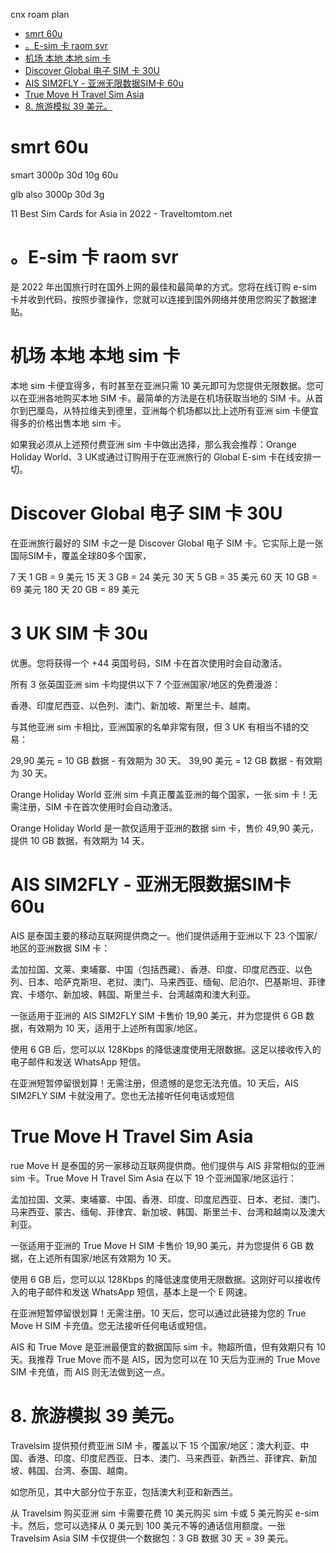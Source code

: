 cnx roam plan


<!-- TOC -->

- [smrt 60u](#smrt-60u)
- [。E-sim 卡 raom svr](#e-sim-卡-raom-svr)
- [机场 本地 本地 sim 卡](#机场-本地-本地-sim-卡)
- [Discover Global 电子 SIM 卡 30U](#discover-global-电子-sim-卡-30u)
- [AIS SIM2FLY - 亚洲无限数据SIM卡  60u](#ais-sim2fly---亚洲无限数据sim卡--60u)
- [True Move H Travel Sim Asia](#true-move-h-travel-sim-asia)
- [8. 旅游模拟  39 美元。](#8-旅游模拟--39-美元)

<!-- /TOC -->

# smrt 60u

smart 3000p  30d  10g   60u

glb also   3000p 30d    3g

11 Best Sim Cards for Asia in 2022 - Traveltomtom.net




# 。E-sim 卡 raom svr
是 2022 年出国旅行时在国外上网的最佳和最简单的方式。您将在线订购 e-sim 卡并收到代码，按照步骤操作，您就可以连接到国外网络并使用您购买了数据津贴。

# 机场 本地 本地 sim 卡
本地 sim 卡便宜得多，有时甚至在亚洲只需 10 美元即可为您提供无限数据。您可以在亚洲各地购买本地 SIM 卡。最简单的方法是在机场获取当地的 SIM 卡。从首尔到巴厘岛，从特拉维夫到德里，亚洲每个机场都以比上述所有亚洲 sim 卡便宜得多的价格出售本地 sim 卡。

如果我必须从上述预付费亚洲 sim 卡中做出选择，那么我会推荐：Orange Holiday World、3 UK或通过订购用于在亚洲旅行的 Global E-sim 卡在线安排一切。

# Discover Global 电子 SIM 卡 30U 
在亚洲旅行最好的 SIM 卡之一是 Discover Global 电子 SIM 卡。它实际上是一张国际SIM卡，覆盖全球80多个国家，

7 天 1 GB = 9 美元
15 天 3 GB = 24 美元
30 天 5 GB = 35 美元
60 天 10 GB = 69 美元
180 天 20 GB = 89 美元



 # 3 UK SIM 卡  30u
 优惠。您将获得一个 +44 英国号码，SIM 卡在首次使用时会自动激活。

所有 3 张英国亚洲 sim 卡均提供以下 7 个亚洲国家/地区的免费漫游：

香港、印度尼西亚、以色列、澳门、新加坡、斯里兰卡、越南。

与其他亚洲 sim 卡相比，亚洲国家的名单非常有限，但 3 UK 有相当不错的交易：

29,90 美元 = 10 GB 数据 - 有效期为 30 天。
39,90 美元 = 12 GB 数据 - 有效期为 30 天。



Orange Holiday World 亚洲 sim 卡真正覆盖亚洲的每个国家，一张 sim 卡！无需注册，SIM 卡在首次使用时会自动激活。

Orange Holiday World 是一款仅适用于亚洲的数据 sim 卡，售价 49,90 美元，提供 10 GB 数据，有效期为 14 天。




# AIS SIM2FLY - 亚洲无限数据SIM卡  60u
AIS 是泰国主要的移动互联网提供商之一。他们提供适用于亚洲以下 23 个国家/地区的亚洲数据 SIM 卡：

孟加拉国、文莱、柬埔寨、中国（包括西藏）、香港、印度、印度尼西亚、以色列、日本、哈萨克斯坦、老挝、澳门、马来西亚、缅甸、尼泊尔、巴基斯坦、菲律宾、卡塔尔、新加坡、韩国、斯里兰卡、台湾越南和澳大利亚。

一张适用于亚洲的 AIS SIM2FLY SIM 卡售价 19,90 美元，并为您提供 6 GB 数据，有效期为 10 天，适用于上述所有国家/地区。

使用 6 GB 后，您可以以 128Kbps 的降低速度使用无限数据。这足以接收传入的电子邮件和发送 WhatsApp 短信。

在亚洲短暂停留很划算！无需注册，但遗憾的是您无法充值。10 天后，AIS SIM2FLY SIM 卡就没用了。您也无法接听任何电话或短信


# True Move H Travel Sim Asia

rue Move H 是泰国的另一家移动互联网提供商。他们提供与 AIS 非常相似的亚洲 sim 卡。True Move H Travel Sim Asia 在以下 19 个亚洲国家/地区运行：

孟加拉国、文莱、柬埔寨、中国、香港、印度、印度尼西亚、日本、老挝、澳门、马来西亚、蒙古、缅甸、菲律宾、新加坡、韩国、斯里兰卡、台湾和越南以及澳大利亚。

一张适用于亚洲的 True Move H SIM 卡售价 19,90 美元，并为您提供 6 GB 数据，在上述所有国家/地区有效期为 10 天。

使用 6 GB 后，您可以以 128Kbps 的降低速度使用无限数据。这刚好可以接收传入的电子邮件和发送 WhatsApp 短信，基本上是一个 E 网速。

在亚洲短暂停留很划算！无需注册。10 天后，您可以通过此链接为您的 True Move H SIM 卡充值。您无法接听任何电话或短信。

AIS 和 True Move 是亚洲最便宜的数据国际 sim 卡。物超所值，但有效期只有 10 天。我推荐 True Move 而不是 AIS，因为您可以在 10 天后为亚洲的 True Move SIM 卡充值，而 AIS 则无法做到这一点。



# 8. 旅游模拟  39 美元。
Travelsim 提供预付费亚洲 SIM 卡，覆盖以下 15 个国家/地区：澳大利亚、中国、香港、印度、印度尼西亚、日本、澳门、马来西亚、新西兰、菲律宾、新加坡、韩国、台湾、泰国、越南。

如您所见，其中大部分位于东亚，包括澳大利亚和新西兰。

从 Travelsim 购买亚洲 sim 卡需要花费 10 美元购买 sim 卡或 5 美元购买 e-sim 卡。然后，您可以选择从 0 美元到 100 美元不等的通话信用额度。一张 Travelsim Asia SIM 卡仅提供一个数据包：3 GB 数据 30 天 = 39 美元。